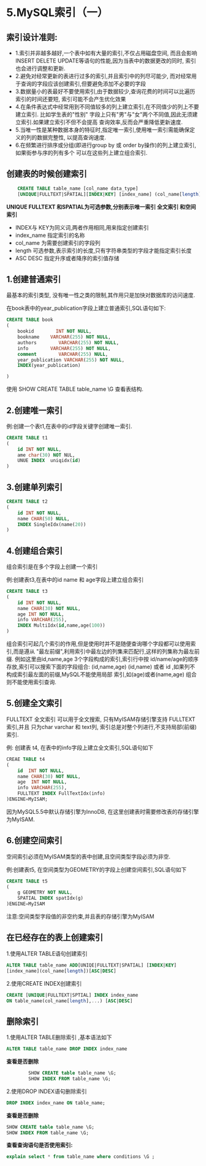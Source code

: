 # 5.MySQL索引（一）
## 索引设计准则:
  -  1.索引并非越多越好,一个表中如有大量的索引,不仅占用磁盘空间,
    而且会影响INSERT DELETE UPDATE等语句的性能,因为当表中的数据更改的同时,
    索引也会进行调整和更新.
 -   2.避免对经常更新的表进行过多的索引,并且索引中的列尽可能少,
    而对经常用于查询的字段应该创建索引,但要避免添加不必要的字段
 -   3.数据量小的表最好不要使用索引,由于数据较少,查询花费的时间可以比遍历索引的时间还要短,
    索引可能不会产生优化效果
-    4.在条件表达式中经常用到不同值较多的列上建立索引,在不同值少的列上不要建立索引.
    比如学生表的"性别" 字段上只有"男"与"女"两个不同值,因此无须建立索引.如果建立索引不但不会提高
    查询效率,反而会严重降低更新速度.
-    5.当唯一性是某种数据本身的特征时,指定唯一索引,使用唯一索引需能确保定义的列的数据完整性,
    以提高查询速度.
-    6.在频繁进行排序或分组(即进行group by 或 order by操作)的列上建立索引, 如果街参与序的列有多个
    可以在这些列上建立组合索引.

## 创建表的时候创建索引

```sql
    CREATE TABLE table_name [col_name data_type]
    [UNIQUE|FULLTEXT|SPATIAL][INDEX|KEY] [index_name] (col_name[length]) [ASC|DESC]
```
  **UNIQUE FULLTEXT 和SPATIAL为可选参数,分别表示唯一索引  全文索引 和空间索引**

  -  INDEX与 KEY为同义词,两者作用相同,用来指定创建索引
  -  index_name 指定索引的名称
  -  col_name 为需要创建索引的字段列
  -  length 可选参数,表示索引的长度,只有字符串类型的字段才能指定索引长度
  -  ASC DESC 指定升序或者降序的索引值存储
 
## 1.创建普通索引
最基本的索引类型, 没有唯一性之类的限制,其作用只是加快对数据库的访问速度.

在book表中的year_publication字段上建立普通索引,SQL语句如下:
```sql
CREATE TABLE book
(
    bookid        INT NOT NULL,
    bookname    VARCHAR(255) NOT NULL,
    authors        VARCHAR(255) NOT NULL,
    info        VARCHAR(255) NOT NULL,
    comment        VARCHAR(255) NULL,
    year_publication VARCHAR(255) NOT NULL,
    INDEX(year_publication)

)
```
使用 SHOW CREATE TABLE table_name \G  查看表结构.

## 2.创建唯一索引

例:创建一个表t1,在表中的id字段关键字创建唯一索引.
```sql
CREATE TABLE t1
(
    id INT NOT NULL,
    ame char(30) NOT NUL,
    UNUE INDEX  uniqidx(id)
)
```

## 3.创建单列索引
```sql
CREATE TABLE t2
(
    id INT NOT NULL,
    name CHAR(50) NULL,
    INDEX SingleIdx(name(20))
)
```
## 4.创建组合索引

组合索引是在多个字段上创建一个索引

例:创建表t3,在表中的id name 和 age字段上建立组合索引
```sql
CREATE TABLE t3
(
    id INT NOT NULL,
    name CHAR(30) NOT NULL,
    age INT NOT NULL,
    info VARCHAR(255),
    INDEX MultiIdx(id,name,age(100))    
)
```

组合索引可起几个索引的作用,但是使用时并不是随便查询哪个字段都可以使用索引,而是遵从
"最左前缀",利用索引中最左边的列集来匹配行,这样的列集称为最左前缀. 例如这里由id,name,age
3个字段构成的索引,索引行中按 id/name/age的顺序存放,索引可以搜索下面的字段组合:
(id,name,age)  (id,name) 或者 id ,如果列不构成索引最左面的前缀,MySQL不能使用局部
索引,如(age)或者(name,age) 组合则不能使用索引查询.


## 5.创建全文索引
FULLTEXT 全文索引 可以用于全文搜索, 只有MyISAM存储引擎支持 FULLTEXT索引,并且
只为char varchar 和 text列, 索引总是对整个列进行,不支持局部(前缀) 索引.

例: 创建表 t4, 在表中的info字段上建立全文索引,SQL语句如下
```sql
CREAE TABLE t4
(
    id  INT NOT NULL,
    name CHAR(30) NOT NULL,
    age  INT NOT NULL,
    info VARCHAR(255),
    FULLTEXT INDEX FullTextIdx(info)
)ENGINE=MyISAM;
```
因为MySQL5.5中默认存储引擎为InnoDB, 在这里创建表时需要修改表的存储引擎为MyISAM.

## 6.创建空间索引
空间索引必须在MyISAM类型的表中创建,且空间类型字段必须为非空.

例:创建表t5, 在空间类型为GEOMETRY的字段上创建空间索引,SQL语句如下
```sql
CREATE TABLE t5
(
    g GEOMETRY NOT NULL,
    SPATIAL INDEX spatIdx(g)
)ENGINE=MyISAM
```
注意:空间类型字段值的非空约束,并且表的存储引擎为MyISAM



## 在已经存在的表上创建索引

1.使用ALTER TABLE语句创建索引
```sql
ALTER TABLE table_name ADD[UNIQE|FULLTEXT|SPATIAL] [INDEX|KEY] 
[index_name](col_name[length])[ASC|DESC]
```

2.使用CREATE INDEX创建索引
```sql
CREATE [UNIQUE|FULLTEXT|SPTIAL] INDEX index_name
ON table_name(col_name[length],...) [ASC|DESC]
```

## 删除索引

1.使用ALTER TABLE删除索引 ,基本语法如下
```sql
ALTER TABLE table_name DROP INDEX index_name
```
 **查看是否删除**
```sql
        SHOW CREATE table table_name \G;
        SHOW INDEX FROM table_name \G;
```

2.使用DROP INDEX语句删除索引
```sql
DROP INDEX index_name ON table_name;
```
**查看是否删除**
```sql
SHOW CREATE table table_name \G;
SHOW INDEX FROM table_name \G;
```

**查看查询语句是否使用索引:**
```sql
explain select * from table_name where conditions \G ;
```
